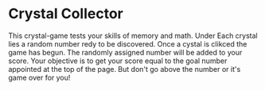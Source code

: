 # Crystal Collector
This crystal-game tests your skills of memory and math. Under Each crystal lies a random number redy to be discovered. Once a cystal is clikced the game has begun. The randomly assigned number will be added to your score. Your objective is to get your score equal to the goal number appointed at the top of the page. But don't go above the number or it's game over for you!



